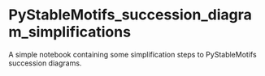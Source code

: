 # PyStableMotifs_succession_diagram_simplifications
A simple notebook containing some simplification steps to PyStableMotifs succession diagrams.
